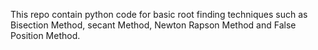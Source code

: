 
This repo contain python code for basic root finding techniques such as Bisection Method, secant Method, Newton Rapson Method and False Position Method.
